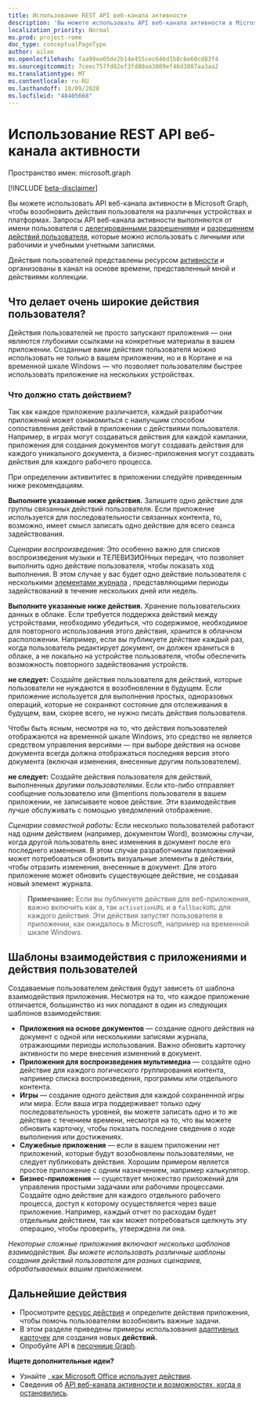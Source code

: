 ```yaml
---
title: Использование REST API веб-канала активности
description: 'Вы можете использовать API веб-канала активности в Microsoft Graph, чтобы возобновить действия пользователя на различных устройствах и платформах. Запросы API веб-канала активности выполняются от имени пользователя с делегированными разрешениями и разрешением действий пользователя, которые можно использовать с личными или рабочими и учебными учетными записями. '
localization_priority: Normal
ms.prod: project-rome
doc_type: conceptualPageType
author: ailae
ms.openlocfilehash: faa99ee65de2b14e455cec646d1b8c6e60cd83f4
ms.sourcegitcommit: 7ceec757fd82ef3fd80aa3089ef46d3807aa3aa2
ms.translationtype: MT
ms.contentlocale: ru-RU
ms.lasthandoff: 10/09/2020
ms.locfileid: "48405668"
---
```

# <a name="use-the-activity-feed-rest-api"></a>Использование REST API веб-канала активности

Пространство имен: microsoft.graph

[!INCLUDE [beta-disclaimer](../../includes/beta-disclaimer.md)]


Вы можете использовать API веб-канала активности в Microsoft Graph, чтобы возобновить действия пользователя на различных устройствах и платформах. Запросы API веб-канала активности выполняются от имени пользователя с [делегированными разрешениями](/graph/permissions-reference#delegated-permissions-application-permissions-and-effective-permissions) и [разрешением действий пользователя](/graph/permissions-reference), которые можно использовать с личными или рабочими и учебными учетными записями.

Действия пользователей представлены ресурсом [активности](/graph/api/resources/projectrome-activity) и организованы в канал на основе времени, представленный мной и действиями коллекции.
<!-- Add missing content.
Each activity represents a unique...
-->
## <a name="what-makes-a-great-user-activity"></a>Что делает очень широкие действия пользователя?

Действия пользователей не просто запускают приложения — они являются глубокими ссылками на конкретные материалы в вашем приложении. Созданные вами действия пользователя можно использовать не только в вашем приложении, но и в Кортане и на временной шкале Windows — что позволяет пользователям быстрее использовать приложение на нескольких устройствах.

### <a name="what-should-become-an-activity"></a>Что должно стать действием?

Так как каждое приложение различается, каждый разработчик приложений может ознакомиться с наилучшим способом сопоставления действий в приложении с действиями пользователя. Например, в играх могут создаваться действия для каждой кампании, приложения для создания документов могут создавать действия для каждого уникального документа, а бизнес-приложения могут создавать действия для каждого рабочего процесса.

При определении активититес в приложении следуйте приведенным ниже рекомендациям.

**Выполните указанные ниже действия.** Запишите одно действие для группы связанных действий пользователя.
Если приложение используется для последовательности связанных контента, то, возможно, имеет смысл записать одно действие для всего сеанса задействования.

*Сценарии воспроизведения:* Это особенно важно для списков воспроизведения музыки и ТЕЛЕВИЗИОНных передач, что позволяет выполнить одно действие пользователя, чтобы показать ход выполнения. В этом случае у вас будет одно действие пользователя с несколькими [элементами журнала](/graph/api/resources/projectrome-historyitem) , представляющими периоды задействований в течение нескольких дней или недель.

**Выполните указанные ниже действия.** Хранение пользовательских данных в облаке.
Если требуется поддержка действий между устройствами, необходимо убедиться, что содержимое, необходимое для повторного использования этого действия, хранится в облачном расположении. Например, если вы публикуете действие каждый раз, когда пользователь редактирует документ, он должен храниться в облаке, а не локально на устройстве пользователя, чтобы обеспечить возможность повторного задействования устройств.

**не следует:** Создайте действия пользователя для действий, которые пользователи не нуждаются в возобновлении в будущем.
Если приложение используется для выполнения простых, одноразовых операций, которые не сохраняют состояние для отслеживания в будущем, вам, скорее всего, не нужно писать действия пользователя.

Чтобы быть ясным, несмотря на то, что действия пользователей отображаются на временной шкале Windows, это средство не является средством управления версиями — при выборе действия на основе документа всегда должна отображаться последняя версия этого документа (включая изменения, внесенные другим пользователем).

**не следует:** Создайте действия пользователя для действий, выполненных *другими пользователями*.
Если кто-либо отправляет сообщение пользователю или @mentions пользователя в вашем приложении, не записываете новое действие. Эти взаимодействия лучше обслуживать с помощью уведомлений отображение.

*Сценарии совместной работы:* Если несколько пользователей работают над одним действием (например, документом Word), возможны случаи, когда другой пользователь внес изменения в документ после его последнего изменения. В этом случае разработчикам приложений может потребоваться обновить визуальные элементы в действии, чтобы отразить изменения, внесенные в документ. Для этого приложение может обновить существующее действие, не создавая новый элемент журнала.

>**Примечание:** Если вы публикуете действия для веб-приложения, важно включить как a, так `activationURL` и a `fallbackURL` для каждого действия. Эти действия запустят пользователя в приложении, как ожидалось в Microsoft, например на временной шкале Windows.

## <a name="app-interaction-patterns-and-user-activities"></a>Шаблоны взаимодействия с приложениями и действия пользователей
Создаваемые пользователем действия будут зависеть от шаблона взаимодействия приложения. Несмотря на то, что каждое приложение отличается, большинство из них попадают в один из следующих шаблонов взаимодействия:

* **Приложения на основе документов** — создание одного действия на документ с одной или несколькими записями журнала, отражающими периоды использования. Важно обновить карточку активности по мере внесения изменений в документ.
* **Приложения для воспроизведения мультимедиа** — создайте одно действие для каждого логического группирования контента, например списка воспроизведения, программы или отдельного контента.
* **Игры** — создание одного действия для каждой сохраненной игры или мира. Если ваша игра поддерживает только одну последовательность уровней, вы можете записать одно и то же действие с течением времени, несмотря на то, что вы можете обновить карточку, чтобы показать последние сведения о ходе выполнения или достижениях.
* **Служебные приложения** — если в вашем приложении нет приложений, которые будут возобновлены пользователями, не следует публиковать действия. Хорошим примером является простое приложение с одним назначением, например калькулятор.
* **Бизнес-приложения** — существует множество приложений для управления простыми задачами или рабочими процессами. Создайте одно действие для каждого отдельного рабочего процесса, доступ к которому осуществляется через ваше приложение. Например, каждый отчет по расходам будет отдельным действием, так как может потребоваться щелкнуть эту операцию, чтобы проверить, утверждена ли она.

*Некоторые сложные приложения включают несколько шаблонов взаимодействия. Вы можете использовать различные шаблоны создания действий пользователя для разных сценариев, обрабатываемых вашим приложением.*

<!-- Add content or remove H2.
## Common use cases
-->

## <a name="next-steps"></a>Дальнейшие действия

- Просмотрите [ресурс действия](/graph/api/resources/projectrome-activity) и определите действия приложения, чтобы помочь пользователям возобновить важные задачи.
- В этом разделе приведены примеры использования [адаптивных карточек](https://adaptivecards.io/samples/) для создания новых **действий.**
- Опробуйте API в [песочнице Graph](https://developer.microsoft.com/graph/graph-explorer).

**Ищете дополнительные идеи?**

- Узнайте [, как Microsoft Office использует действия](https://channel9.msdn.com/events/Build/2017/B8108).
- Сведения об [API веб-канала активности и возможностях, когда я остановились](https://channel9.msdn.com/Events/Windows/Windows-Developer-Day-Fall-Creators-Update/WinDev011).